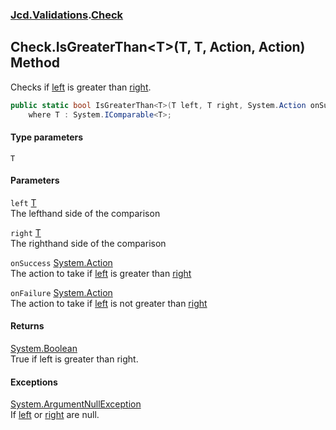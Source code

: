 ### [Jcd.Validations](Jcd_Validations.md 'Jcd.Validations').[Check](Jcd_Validations_Check.md 'Jcd.Validations.Check')
## Check.IsGreaterThan&lt;T&gt;(T, T, Action, Action) Method
Checks if [left](Jcd_Validations_Check_IsGreaterThan_T_(T_T_System_Action_System_Action).md#Jcd_Validations_Check_IsGreaterThan_T_(T_T_System_Action_System_Action)_left 'Jcd.Validations.Check.IsGreaterThan&lt;T&gt;(T, T, System.Action, System.Action).left') is greater than [right](Jcd_Validations_Check_IsGreaterThan_T_(T_T_System_Action_System_Action).md#Jcd_Validations_Check_IsGreaterThan_T_(T_T_System_Action_System_Action)_right 'Jcd.Validations.Check.IsGreaterThan&lt;T&gt;(T, T, System.Action, System.Action).right').  
```csharp
public static bool IsGreaterThan<T>(T left, T right, System.Action onSuccess=null, System.Action onFailure=null)
    where T : System.IComparable<T>;
```
#### Type parameters
<a name='Jcd_Validations_Check_IsGreaterThan_T_(T_T_System_Action_System_Action)_T'></a>
`T`  
  
#### Parameters
<a name='Jcd_Validations_Check_IsGreaterThan_T_(T_T_System_Action_System_Action)_left'></a>
`left` [T](Jcd_Validations_Check_IsGreaterThan_T_(T_T_System_Action_System_Action).md#Jcd_Validations_Check_IsGreaterThan_T_(T_T_System_Action_System_Action)_T 'Jcd.Validations.Check.IsGreaterThan&lt;T&gt;(T, T, System.Action, System.Action).T')  
The lefthand side of the comparison
  
<a name='Jcd_Validations_Check_IsGreaterThan_T_(T_T_System_Action_System_Action)_right'></a>
`right` [T](Jcd_Validations_Check_IsGreaterThan_T_(T_T_System_Action_System_Action).md#Jcd_Validations_Check_IsGreaterThan_T_(T_T_System_Action_System_Action)_T 'Jcd.Validations.Check.IsGreaterThan&lt;T&gt;(T, T, System.Action, System.Action).T')  
The righthand side of the comparison
  
<a name='Jcd_Validations_Check_IsGreaterThan_T_(T_T_System_Action_System_Action)_onSuccess'></a>
`onSuccess` [System.Action](https://docs.microsoft.com/en-us/dotnet/api/System.Action 'System.Action')  
The action to take if [left](Jcd_Validations_Check_IsGreaterThan_T_(T_T_System_Action_System_Action).md#Jcd_Validations_Check_IsGreaterThan_T_(T_T_System_Action_System_Action)_left 'Jcd.Validations.Check.IsGreaterThan&lt;T&gt;(T, T, System.Action, System.Action).left') is greater than [right](Jcd_Validations_Check_IsGreaterThan_T_(T_T_System_Action_System_Action).md#Jcd_Validations_Check_IsGreaterThan_T_(T_T_System_Action_System_Action)_right 'Jcd.Validations.Check.IsGreaterThan&lt;T&gt;(T, T, System.Action, System.Action).right')
  
<a name='Jcd_Validations_Check_IsGreaterThan_T_(T_T_System_Action_System_Action)_onFailure'></a>
`onFailure` [System.Action](https://docs.microsoft.com/en-us/dotnet/api/System.Action 'System.Action')  
The action to take if [left](Jcd_Validations_Check_IsGreaterThan_T_(T_T_System_Action_System_Action).md#Jcd_Validations_Check_IsGreaterThan_T_(T_T_System_Action_System_Action)_left 'Jcd.Validations.Check.IsGreaterThan&lt;T&gt;(T, T, System.Action, System.Action).left') is not greater than [right](Jcd_Validations_Check_IsGreaterThan_T_(T_T_System_Action_System_Action).md#Jcd_Validations_Check_IsGreaterThan_T_(T_T_System_Action_System_Action)_right 'Jcd.Validations.Check.IsGreaterThan&lt;T&gt;(T, T, System.Action, System.Action).right')
  
#### Returns
[System.Boolean](https://docs.microsoft.com/en-us/dotnet/api/System.Boolean 'System.Boolean')  
True if left is greater than right.
#### Exceptions
[System.ArgumentNullException](https://docs.microsoft.com/en-us/dotnet/api/System.ArgumentNullException 'System.ArgumentNullException')  
If [left](Jcd_Validations_Check_IsGreaterThan_T_(T_T_System_Action_System_Action).md#Jcd_Validations_Check_IsGreaterThan_T_(T_T_System_Action_System_Action)_left 'Jcd.Validations.Check.IsGreaterThan&lt;T&gt;(T, T, System.Action, System.Action).left') or [right](Jcd_Validations_Check_IsGreaterThan_T_(T_T_System_Action_System_Action).md#Jcd_Validations_Check_IsGreaterThan_T_(T_T_System_Action_System_Action)_right 'Jcd.Validations.Check.IsGreaterThan&lt;T&gt;(T, T, System.Action, System.Action).right') are null.  
